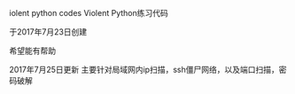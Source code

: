 iolent python codes
Violent Python练习代码

于2017年7月23日创建

希望能有帮助


2017年7月25日更新
主要针对局域网内ip扫描，ssh僵尸网络，以及端口扫描，密码破解

